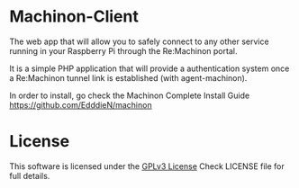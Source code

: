 # Machinon-Client

The web app that will allow you to safely connect  to any other service running in your Raspberry Pi through the Re:Machinon portal.

It is a simple PHP application that will provide a  authentication system once a Re:Machinon tunnel link is established (with agent-machinon).

In order to install, go check the Machinon Complete Install Guide
https://github.com/EdddieN/machinon

# License

This software is licensed under the [GPLv3 License](https://www.gnu.org/licenses/gpl-3.0.html)
Check LICENSE file for full details.
